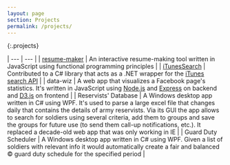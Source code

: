 ```yaml
---
layout: page
section: Projects
permalink: /projects/
---
```


{:.projects}

| --- | --- |
| [resume-maker](https://danplisetsky.github.io/resume-maker/) | An interactive resume-making tool written in JavaScript using functional programming principles |
| [iTunesSearch](https://github.com/danplisetsky/iTunesSearch) | Contributed to a C# library that acts as a .NET wrapper for the [iTunes search API](https://affiliate.itunes.apple.com/resources/documentation/itunes-store-web-service-search-api/) |
| data-wiz | A web app that visualizes a Facebook page's statistics. It's written in JavaScript using [Node.js](https://nodejs.org/) and [Express](http://expressjs.com/) on backend and [D3.js](https://d3js.org/) on frontend |
| Reservists' Database | A Windows desktop app written in C# using WPF. It's used to parse a large excel file that changes daily that contains the details of army reservists. Via its GUI the app allows to search for soldiers using several criteria, add them to groups and save the groups for future use (to send them call-up notifications, etc.). It replaced a decade-old web app that was only working in IE |
| Guard Duty Scheduler | A Windows desktop app written in C# using WPF. Given a list of soldiers with relevant info it would automatically create a fair and balanced &copy; guard duty schedule for the specified period |
